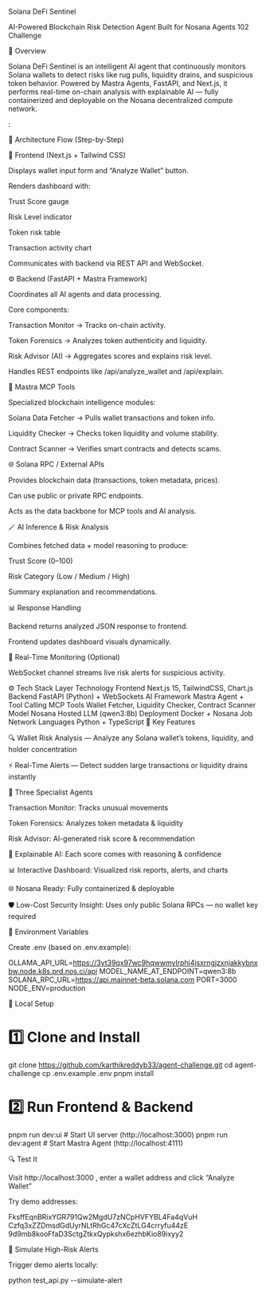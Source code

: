 Solana DeFi Sentinel

AI-Powered Blockchain Risk Detection Agent
Built for Nosana Agents 102 Challenge

🚀 Overview

Solana DeFi Sentinel is an intelligent AI agent that continuously monitors Solana wallets to detect risks like rug pulls, liquidity drains, and suspicious token behavior.
Powered by Mastra Agents, FastAPI, and Next.js, it performs real-time on-chain analysis with explainable AI — fully containerized and deployable on the Nosana decentralized compute network.

:

🧩 Architecture Flow (Step-by-Step)

🎨 Frontend (Next.js + Tailwind CSS)

Displays wallet input form and “Analyze Wallet” button.

Renders dashboard with:

Trust Score gauge

Risk Level indicator

Token risk table

Transaction activity chart

Communicates with backend via REST API and WebSocket.

⚙️ Backend (FastAPI + Mastra Framework)

Coordinates all AI agents and data processing.

Core components:

Transaction Monitor → Tracks on-chain activity.

Token Forensics → Analyzes token authenticity and liquidity.

Risk Advisor (AI) → Aggregates scores and explains risk level.

Handles REST endpoints like /api/analyze_wallet and /api/explain.

🧠 Mastra MCP Tools

Specialized blockchain intelligence modules:

Solana Data Fetcher → Pulls wallet transactions and token info.

Liquidity Checker → Checks token liquidity and volume stability.

Contract Scanner → Verifies smart contracts and detects scams.

🌐 Solana RPC / External APIs

Provides blockchain data (transactions, token metadata, prices).

Can use public or private RPC endpoints.

Acts as the data backbone for MCP tools and AI analysis.

🪄 AI Inference & Risk Analysis

Combines fetched data + model reasoning to produce:

Trust Score (0–100)

Risk Category (Low / Medium / High)

Summary explanation and recommendations.

📊 Response Handling

Backend returns analyzed JSON response to frontend.

Frontend updates dashboard visuals dynamically.

🚨 Real-Time Monitoring (Optional)

WebSocket channel streams live risk alerts for suspicious activity.

⚙️ Tech Stack
Layer	Technology
Frontend	Next.js 15, TailwindCSS, Chart.js
Backend	FastAPI (Python) + WebSockets
AI Framework	Mastra Agent + Tool Calling
MCP Tools	Wallet Fetcher, Liquidity Checker, Contract Scanner
Model	Nosana Hosted LLM (qwen3:8b)
Deployment	Docker + Nosana Job Network
Languages	Python + TypeScript
🧠 Key Features

🔍 Wallet Risk Analysis — Analyze any Solana wallet’s tokens, liquidity, and holder concentration

⚡ Real-Time Alerts — Detect sudden large transactions or liquidity drains instantly

🧰 Three Specialist Agents

Transaction Monitor: Tracks unusual movements

Token Forensics: Analyzes token metadata & liquidity

Risk Advisor: AI-generated risk score & recommendation

💬 Explainable AI: Each score comes with reasoning & confidence

📊 Interactive Dashboard: Visualized risk reports, alerts, and charts

🌐 Nosana Ready: Fully containerized & deployable

🛡️ Low-Cost Security Insight: Uses only public Solana RPCs — no wallet key required

🔐 Environment Variables

Create .env (based on .env.example):

OLLAMA_API_URL=https://3yt39qx97wc9hqwwmylrphi4jsxrngjzxnjakkybnxbw.node.k8s.prd.nos.ci/api
MODEL_NAME_AT_ENDPOINT=qwen3:8b
SOLANA_RPC_URL=https://api.mainnet-beta.solana.com
PORT=3000
NODE_ENV=production

🧰 Local Setup
# 1️⃣ Clone and Install
git clone https://github.com/karthikreddyb33/agent-challenge.git
cd agent-challenge
cp .env.example .env
pnpm install

# 2️⃣ Run Frontend & Backend
pnpm run dev:ui        # Start UI server (http://localhost:3000)
pnpm run dev:agent     # Start Mastra Agent (http://localhost:4111)

🔍 Test It

Visit http://localhost:3000
,
enter a wallet address and click “Analyze Wallet”

Try demo addresses:

FksffEqnBRixYGR791Qw2MgdU7zNCpHVFYBL4Fa4qVuH
Czfq3xZZDmsdGdUyrNLtRhGc47cXcZtLG4crryfu44zE
9d9mb8kooFfaD3SctgZtkxQypkshx6ezhbKio89ixyy2

🧪 Simulate High-Risk Alerts

Trigger demo alerts locally:

python test_api.py --simulate-alert
